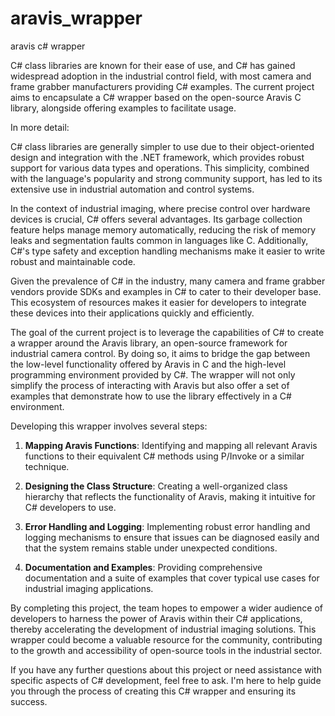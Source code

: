 # aravis_wrapper
aravis c# wrapper

C# class libraries are known for their ease of use, and C# has gained widespread adoption in the industrial control field, with most camera and frame grabber manufacturers providing C# examples. The current project aims to encapsulate a C# wrapper based on the open-source Aravis C library, alongside offering examples to facilitate usage.

In more detail:

C# class libraries are generally simpler to use due to their object-oriented design and integration with the .NET framework, which provides robust support for various data types and operations. This simplicity, combined with the language's popularity and strong community support, has led to its extensive use in industrial automation and control systems.

In the context of industrial imaging, where precise control over hardware devices is crucial, C# offers several advantages. Its garbage collection feature helps manage memory automatically, reducing the risk of memory leaks and segmentation faults common in languages like C. Additionally, C#'s type safety and exception handling mechanisms make it easier to write robust and maintainable code.

Given the prevalence of C# in the industry, many camera and frame grabber vendors provide SDKs and examples in C# to cater to their developer base. This ecosystem of resources makes it easier for developers to integrate these devices into their applications quickly and efficiently.

The goal of the current project is to leverage the capabilities of C# to create a wrapper around the Aravis library, an open-source framework for industrial camera control. By doing so, it aims to bridge the gap between the low-level functionality offered by Aravis in C and the high-level programming environment provided by C#. The wrapper will not only simplify the process of interacting with Aravis but also offer a set of examples that demonstrate how to use the library effectively in a C# environment.

Developing this wrapper involves several steps:

1. **Mapping Aravis Functions**: Identifying and mapping all relevant Aravis functions to their equivalent C# methods using P/Invoke or a similar technique.

2. **Designing the Class Structure**: Creating a well-organized class hierarchy that reflects the functionality of Aravis, making it intuitive for C# developers to use.

3. **Error Handling and Logging**: Implementing robust error handling and logging mechanisms to ensure that issues can be diagnosed easily and that the system remains stable under unexpected conditions.

4. **Documentation and Examples**: Providing comprehensive documentation and a suite of examples that cover typical use cases for industrial imaging applications.

By completing this project, the team hopes to empower a wider audience of developers to harness the power of Aravis within their C# applications, thereby accelerating the development of industrial imaging solutions. This wrapper could become a valuable resource for the community, contributing to the growth and accessibility of open-source tools in the industrial sector.

If you have any further questions about this project or need assistance with specific aspects of C# development, feel free to ask. I'm here to help guide you through the process of creating this C# wrapper and ensuring its success.
